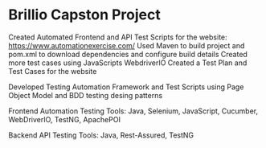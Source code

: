 # Brillio Capston Project

Created Automated Frontend and API Test Scripts for the website: https://www.automationexercise.com/
Used Maven to build project and pom.xml to download dependencies and configure build details
Created more test cases using JavaScripts WebdriverIO
Created a Test Plan and Test Cases for the website

Developed Testing Automation Framework and Test Scripts using Page Object Model and BDD testing desing patterns

Frontend Automation Testing Tools: Java, Selenium, JavaScript, Cucumber, WebDriverIO, TestNG, ApachePOI

Backend API Testing Tools: Java, Rest-Assured, TestNG
